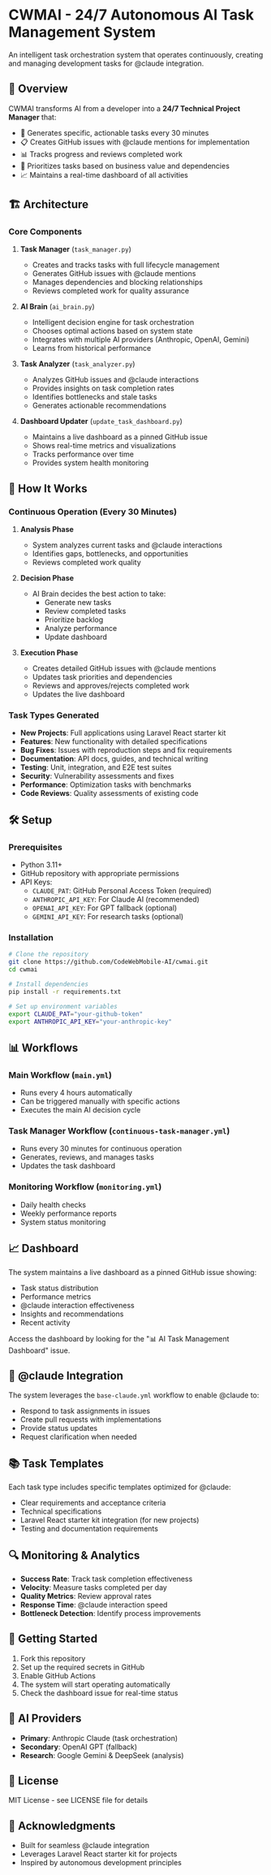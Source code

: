 # CWMAI - 24/7 Autonomous AI Task Management System

An intelligent task orchestration system that operates continuously, creating and managing development tasks for @claude integration.

## 🚀 Overview

CWMAI transforms AI from a developer into a **24/7 Technical Project Manager** that:
- 🤖 Generates specific, actionable tasks every 30 minutes
- 📋 Creates GitHub issues with @claude mentions for implementation  
- 📊 Tracks progress and reviews completed work
- 🎯 Prioritizes tasks based on business value and dependencies
- 📈 Maintains a real-time dashboard of all activities

## 🏗️ Architecture

### Core Components

1. **Task Manager** (`task_manager.py`)
   - Creates and tracks tasks with full lifecycle management
   - Generates GitHub issues with @claude mentions
   - Manages dependencies and blocking relationships
   - Reviews completed work for quality assurance

2. **AI Brain** (`ai_brain.py`)
   - Intelligent decision engine for task orchestration
   - Chooses optimal actions based on system state
   - Integrates with multiple AI providers (Anthropic, OpenAI, Gemini)
   - Learns from historical performance

3. **Task Analyzer** (`task_analyzer.py`)
   - Analyzes GitHub issues and @claude interactions
   - Provides insights on task completion rates
   - Identifies bottlenecks and stale tasks
   - Generates actionable recommendations

4. **Dashboard Updater** (`update_task_dashboard.py`)
   - Maintains a live dashboard as a pinned GitHub issue
   - Shows real-time metrics and visualizations
   - Tracks performance over time
   - Provides system health monitoring

## 🔄 How It Works

### Continuous Operation (Every 30 Minutes)

1. **Analysis Phase**
   - System analyzes current tasks and @claude interactions
   - Identifies gaps, bottlenecks, and opportunities
   - Reviews completed work quality

2. **Decision Phase**
   - AI Brain decides the best action to take:
     - Generate new tasks
     - Review completed tasks
     - Prioritize backlog
     - Analyze performance
     - Update dashboard

3. **Execution Phase**
   - Creates detailed GitHub issues with @claude mentions
   - Updates task priorities and dependencies
   - Reviews and approves/rejects completed work
   - Updates the live dashboard

### Task Types Generated

- **New Projects**: Full applications using Laravel React starter kit
- **Features**: New functionality with detailed specifications
- **Bug Fixes**: Issues with reproduction steps and fix requirements  
- **Documentation**: API docs, guides, and technical writing
- **Testing**: Unit, integration, and E2E test suites
- **Security**: Vulnerability assessments and fixes
- **Performance**: Optimization tasks with benchmarks
- **Code Reviews**: Quality assessments of existing code

## 🛠️ Setup

### Prerequisites

- Python 3.11+
- GitHub repository with appropriate permissions
- API Keys:
  - `CLAUDE_PAT`: GitHub Personal Access Token (required)
  - `ANTHROPIC_API_KEY`: For Claude AI (recommended)
  - `OPENAI_API_KEY`: For GPT fallback (optional)
  - `GEMINI_API_KEY`: For research tasks (optional)

### Installation

```bash
# Clone the repository
git clone https://github.com/CodeWebMobile-AI/cwmai.git
cd cwmai

# Install dependencies
pip install -r requirements.txt

# Set up environment variables
export CLAUDE_PAT="your-github-token"
export ANTHROPIC_API_KEY="your-anthropic-key"
```

## 📊 Workflows

### Main Workflow (`main.yml`)
- Runs every 4 hours automatically
- Can be triggered manually with specific actions
- Executes the main AI decision cycle

### Task Manager Workflow (`continuous-task-manager.yml`)
- Runs every 30 minutes for continuous operation
- Generates, reviews, and manages tasks
- Updates the task dashboard

### Monitoring Workflow (`monitoring.yml`)
- Daily health checks
- Weekly performance reports
- System status monitoring

## 📈 Dashboard

The system maintains a live dashboard as a pinned GitHub issue showing:
- Task status distribution
- Performance metrics
- @claude interaction effectiveness
- Insights and recommendations
- Recent activity

Access the dashboard by looking for the "📊 AI Task Management Dashboard" issue.

## 🤝 @claude Integration

The system leverages the `base-claude.yml` workflow to enable @claude to:
- Respond to task assignments in issues
- Create pull requests with implementations
- Provide status updates
- Request clarification when needed

## 📚 Task Templates

Each task type includes specific templates optimized for @claude:
- Clear requirements and acceptance criteria
- Technical specifications
- Laravel React starter kit integration (for new projects)
- Testing and documentation requirements

## 🔍 Monitoring & Analytics

- **Success Rate**: Track task completion effectiveness
- **Velocity**: Measure tasks completed per day
- **Quality Metrics**: Review approval rates
- **Response Time**: @claude interaction speed
- **Bottleneck Detection**: Identify process improvements

## 🚦 Getting Started

1. Fork this repository
2. Set up the required secrets in GitHub
3. Enable GitHub Actions
4. The system will start operating automatically
5. Check the dashboard issue for real-time status

## 🤖 AI Providers

- **Primary**: Anthropic Claude (task orchestration)
- **Secondary**: OpenAI GPT (fallback)
- **Research**: Google Gemini & DeepSeek (analysis)

## 📝 License

MIT License - see LICENSE file for details

## 🙏 Acknowledgments

- Built for seamless @claude integration
- Leverages Laravel React starter kit for projects
- Inspired by autonomous development principles